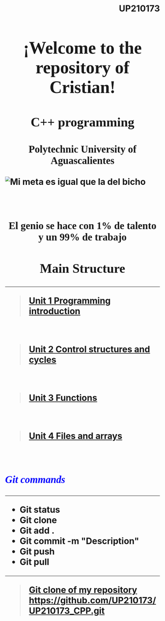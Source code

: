 <h1 align="left"><strong>
<div align="right">UP210173
</div>

<h1 align="center"><strong><font face="Century Gothic"> ¡Welcome to the repository of Cristian! </font></strong></h1>  

<h2 align="center"><strong><font face="Century Gothic">
C++ programming   </font></strong></h2>

<h3 align="center"><strong><font face="Times New Roman"> Polytechnic University of Aguascalientes </font></strong></h3>

![Mi meta es igual que la del bicho](/U1/Imagenes/logo.png)  

<br> 
<h3 align="center"><strong><font face="Times New Roman"> El genio se hace con 1% de talento y un 99% de trabajo </font></strong></h3>

<h2 align="center"><strong><font face="Times New Roman"> Main Structure </font></strong></h2>

***

><a href="https://github.com/UP210173/UP210173_CPP/tree/main/U1">Unit 1 Programming introduction</a>
<br>

><a href="https://github.com/UP210173/UP210173_CPP/tree/main/U2">Unit 2 Control structures and cycles</a>
<br>  

 ><a href="?">Unit 3 Functions</a>
<br> 

><a href="?">Unit 4 Files and arrays</a>
<br>


### <font color=blue face="Times new roman"> _Git commands_ </font>

***  
* Git status
* Git clone
* Git add .
* Git commit -m "Description"
* Git push
* Git pull
***  

>[Git clone of my repository ](https://www.realmadrid.com/)https://github.com/UP210173/UP210173_CPP.git

